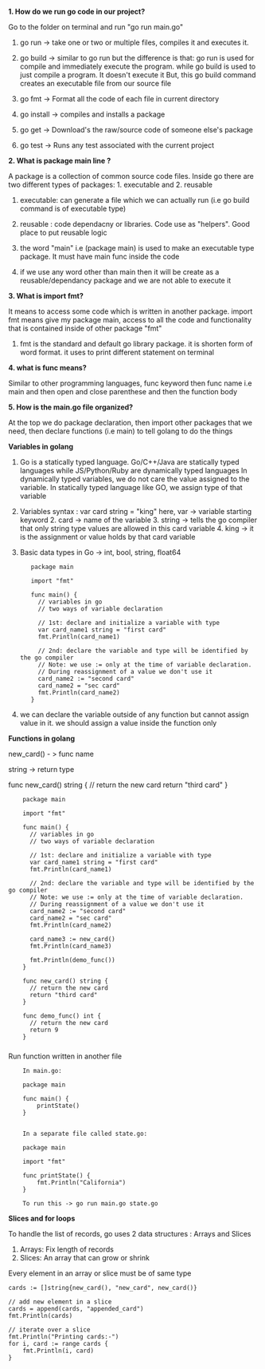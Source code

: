 **1. How do we run go code in our project?**

  Go to the folder on terminal and run "go run main.go"
	
  1. go run -> take one or two or multiple files, compiles it and executes it.
	
  2. go build -> similar to go run but the difference is that: go run is used for compile and immediately execute the program. while go build is used to just compile a program. It doesn't execute it
	But, this go build command creates an executable file from our source file
	
  3. go fmt -> Format all the code of each file in current directory
	
  4. go install -> compiles and installs a package
	
  5. go get -> Download's the raw/source code of someone else's package
	
  6. go test -> Runs any test associated with the current project


**2. What is package main line ?**

  A package is  a collection of common source code files. Inside go there are two different types of packages: 1. executable and 2. reusable
  
  1. executable: can generate a file which we can actually run (i.e go build command is of executable type)

  2. reusable : code dependacny or libraries. Code use as "helpers". Good place to put reusable logic
	
  3. the word "main" i.e (package main) is used to make an executable type package. It must have main func inside the code
	
  4. if we use any word other than main then it will be create as a reusable/dependancy package and we are not able to execute it




**3. What is import fmt?**

   It means to access some code which is written in another package. import fmt means give my package main, access to all the code and functionality that is contained inside of other package "fmt"
   
   1. fmt is the standard and default go library package. it is shorten form of word format. it uses to print different statement on terminal


**4. what is func means?**

  Similar to other programming languages, func keyword then func name i.e main and then open and close parenthese and then the function body


**5. How is the main.go file organized?**

  At the top we do package declaration, then import other packages that we need, then declare functions (i.e main) to tell golang to do the things
  

**Variables in golang**
1. Go is a statically typed language. Go/C++/Java are statically typed languages while JS/Python/Ruby are dynamically typed languages
	In dynamically typed variables, we do not care the value assigned to the variable. In statically typed language like GO, we assign type of that variable
2. Variables syntax : var card string = "king"
	here, var -> variable starting keyword 2. card -> name of the variable 3. string -> tells the go compiler that only string type values are allowed in this card variable 4. king -> it is the assignment or value holds by that card variable
3. Basic data types in Go -> int, bool, string, float64

          package main

          import "fmt"

          func main() {
            // variables in go
            // two ways of variable declaration

            // 1st: declare and initialize a variable with type
            var card_name1 string = "first card"
            fmt.Println(card_name1)

            // 2nd: declare the variable and type will be identified by the go compiler
            // Note: we use := only at the time of variable declaration.
            // During reassignment of a value we don't use it
            card_name2 := "second card"
            card_name2 = "sec card"
            fmt.Println(card_name2)
          }
4. we can declare the variable outside of any function but cannot assign value in it. we should assign a value inside the function only


**Functions in golang**

new_card() - > func name

string -> return type

func new_card() string {
	// return the new card
	return "third card"
}

        package main

        import "fmt"

        func main() {
          // variables in go
          // two ways of variable declaration

          // 1st: declare and initialize a variable with type
          var card_name1 string = "first card"
          fmt.Println(card_name1)

          // 2nd: declare the variable and type will be identified by the go compiler
          // Note: we use := only at the time of variable declaration.
          // During reassignment of a value we don't use it
          card_name2 := "second card"
          card_name2 = "sec card"
          fmt.Println(card_name2)

          card_name3 := new_card()
          fmt.Println(card_name3)

          fmt.Println(demo_func())
        }

        func new_card() string {
          // return the new card
          return "third card"
        }

        func demo_func() int {
          // return the new card
          return 9
        }

#####
Run function written in another file

        In main.go:

        package main

        func main() {
            printState()
        }


        In a separate file called state.go:

        package main

        import "fmt"

        func printState() {
            fmt.Println("California")
        }

        To run this -> go run main.go state.go
	

**Slices and for loops**

To handle the list of records, go uses 2 data structures : Arrays and Slices
1. Arrays: Fix length of records
2. Slices: An array that can grow or shrink

Every element in an array or slice must be of same type

	
	
	cards := []string{new_card(), "new_card", new_card()}

	// add new element in a slice
	cards = append(cards, "appended_card")
	fmt.Println(cards)

	// iterate over a slice
	fmt.Println("Printing cards:-")
	for i, card := range cards {
		fmt.Println(i, card)
	}


